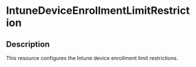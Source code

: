
# IntuneDeviceEnrollmentLimitRestriction

## Description

This resource configures the Intune device enrollment limit restrictions.
